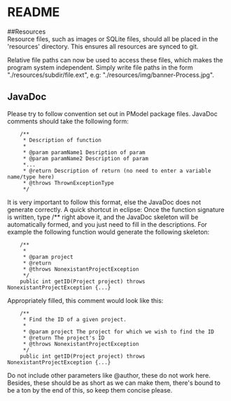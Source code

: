 README
=====
##Resources  
Resource files, such as images or SQLite files, should all be placed in the 'resources' directory. This ensures all resources are synced to git.

Relative file paths can now be used to access these files, which makes the program system independent. Simply write file paths in the form "./resources/subdir/file.ext", e.g: "./resources/img/banner-Process.jpg".
 

## JavaDoc
Please try to follow convention set out in PModel package files. JavaDoc comments should take the following form:

		/**
		 * Description of function
		 *
		 * @param paramName1 Desription of param
		 * @param paramName2 Description of param
		 *...
		 * @return Description of return (no need to enter a variable name/type here)
		 * @throws ThrownExceptionType
		 */

 It is very important to follow this format, else the JavaDoc does not generate correctly. A quick shortcut in eclipse:
 		Once the function signature is written, type /**<NEW LINE> right above it, and the JavaDoc skeleton will be 
 		automatically formed, and you just need to fill in the descriptions. For example the following function would
 		generate the following skeleton:

 		/**
		 * 
		 * @param project
		 * @return
		 * @throws NonexistantProjectException
		 */
		public int getID(Project project) throws NonexistantProjectException {...}

Appropriately filled, this comment would look like this:

 		/**
 		 * Find the ID of a given project.
 		 *
 		 * @param project The project for which we wish to find the ID
 		 * @return The project's ID 
 		 * @throws NonexistantProjectException
 		 */
 		public int getID(Project project) throws NonexistantProjectException {...}

Do not include other parameters like @author, these do not work here. Besides, these should be
as short as we can make them, there's bound to be a ton by the end of this, so keep them
concise please.

